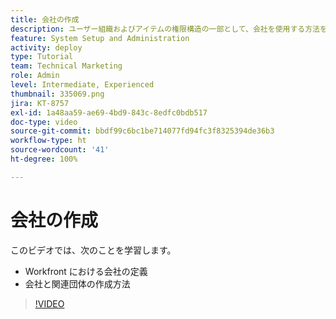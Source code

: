 ```yaml
---
title: 会社の作成
description: ユーザー組織およびアイテムの権限構造の一部として、会社を使用する方法を説明します。その後、組織の会社を作成します。
feature: System Setup and Administration
activity: deploy
type: Tutorial
team: Technical Marketing
role: Admin
level: Intermediate, Experienced
thumbnail: 335069.png
jira: KT-8757
exl-id: 1a48aa59-ae69-4bd9-843c-8edfc0bdb517
doc-type: video
source-git-commit: bbdf99c6bc1be714077fd94fc3f8325394de36b3
workflow-type: ht
source-wordcount: '41'
ht-degree: 100%

---
```


# 会社の作成

このビデオでは、次のことを学習します。

* Workfront における会社の定義
* 会社と関連団体の作成方法

>[!VIDEO](https://video.tv.adobe.com/v/335069/?quality=12&learn=on&enablevpops=1)

